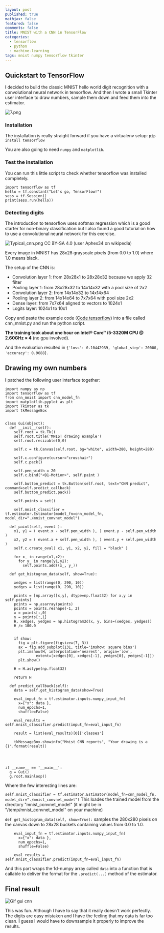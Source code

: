 ```yaml
---
layout: post
published: true
mathjax: false
featured: false
comments: false
title: MNIST with a CNN in TensorFlow
categories:
  - tensorflow
  - python
  - machine-learning
tags: mnist numpy tensorflow tkinter
---
```

## Quickstart to TensorFlow

I decided to build the classic MNIST hello world digit recognition with a convolutional neural network in tensorflow. And then I wrote a small Tkinter user interface to draw numbers, sample them down and feed them into the estimator.

![7.png]({{site.baseurl}}/images/7.png)


### Installation

The installation is really straight forward if you have a virtualenv setup:
`pip install tensorflow`

You are also going to need `numpy` and `matplotlib`.

### Test the installation

You can run this little script to check whether tensorflow was installed completely.

```
import tensorflow as tf
hello = tf.constant("Let's go, TensorFlow!")
sess = tf.Session()
print(sess.run(hello))
```

### Detecting digits

The introduction to tensorflow uses softmax regression which is a good starter for non-binary classification but I also found a good tutorial on how to use a convolutional neural network for this exercise.

![Typical_cnn.png]({{site.baseurl}}/images/Typical_cnn.png)
CC BY-SA 4.0 (user Aphex34 on wikipedia)

Every image in MNIST has 28x28 grayscale pixels (from 0.0 to 1.0) where 1.0 means black.

The setup of the CNN is:
- Convolution layer 1: from 28x28x1 to 28x28x32 because we apply 32 filter
- Pooling layer 1: from 28x28x32 to 14x14x32 with a pool size of 2x2
- Convolution layer 2: from 14x14x32 to 14x14x64
- Pooling layer 2: from 14x14x64 to 7x7x64 with pool size 2x2
- Dense layer: from 7x7x64 aligned to vectors to 1024x1
- Logits layer: 1024x1 to 10x1

Copy and paste the example code ([Code tensorflow](https://github.com/tensorflow/tensorflow/blob/r1.6/tensorflow/examples/tutorials/layers/cnn_mnist.py "Code tensorflow")) into a file called cnn_mnist.py and run the python script.

**The training took about one hour on Intel® Core™ i5-3320M CPU @ 2.60GHz × 4** (no gpu involved).

And the evaluation resulted in `{'loss': 0.10442939, 'global_step': 20000, 'accuracy': 0.9688}`.

## Drawing my own numbers

I patched the following user interface together:

```
import numpy as np
import tensorflow as tf
from cnn_mnist import cnn_model_fn
import matplotlib.pyplot as plt
import Tkinter as tk
import tkMessageBox


class Gui(object):
  def __init__(self):
    self.root = tk.Tk()
    self.root.title('MNIST drawing example')
    self.root.resizable(0,0)

    self.c = tk.Canvas(self.root, bg="white", width=280, height=280)

    self.c.configure(cursor="crosshair")
    self.c.pack()

    self.pen_width = 20
    self.c.bind("<B1-Motion>", self.paint )

    self.button_predict = tk.Button(self.root, text="CNN predict", command=self.predict_callback)
    self.button_predict.pack()

    self.points = set()

    self.mnist_classifier = tf.estimator.Estimator(model_fn=cnn_model_fn, model_dir="./mnist_convnet_model")

  def paint(self, event ):
    x1, y1 = ( event.x - self.pen_width ), ( event.y - self.pen_width )
    x2, y2 = ( event.x + self.pen_width ), ( event.y + self.pen_width )
    self.c.create_oval( x1, y1, x2, y2, fill = "black" )

    for x_ in range(x1,x2):
      for y_ in range(y1,y2):
        self.points.add((x_, y_))

  def get_histogram_data(self, show=True):
    
    xedges = list(range(0, 290, 10))
    yedges = list(range(0, 290, 10))
    
    points = [np.array([x,y], dtype=np.float32) for x,y in self.points]
    points = np.asarray(points)
    points = points.reshape(-1, 2)
    x = points[:,0]
    y = points[:,1]
    H, xedges, yedges = np.histogram2d(x, y, bins=(xedges, yedges))
    H /= 100.0
    

    if show:
      fig = plt.figure(figsize=(7, 3))
      ax = fig.add_subplot(131, title='imshow: square bins')
      plt.imshow(H, interpolation='nearest', origin='low',
              extent=[xedges[0], xedges[-1], yedges[0], yedges[-1]])
      plt.show()

    H = H.astype(np.float32)

    return H

  def predict_callback(self):
    data = self.get_histogram_data(show=True)

    eval_input_fn = tf.estimator.inputs.numpy_input_fn(
      x={"x": data },
      num_epochs=1,
      shuffle=False)

    eval_results = self.mnist_classifier.predict(input_fn=eval_input_fn)
  
    result = list(eval_results)[0]['classes']

    tkMessageBox.showinfo("Mnist CNN reports", "Your drawing is a {}".format(result))




if __name__ == '__main__':
  g = Gui()
  g.root.mainloop()
```

Where the few interesting lines are:

`self.mnist_classifier = tf.estimator.Estimator(model_fn=cnn_model_fn, model_dir="./mnist_convnet_model")`
This loades the trained model from the directory "mnist_convnet_model" (it might be in "/temp/mnist_convnet_model" on your machine)

`def get_histogram_data(self, show=True):` samples the 280x280 pixels on the canvas down to 28x28 buckets containing values from 0.0 to 1.0.

```
    eval_input_fn = tf.estimator.inputs.numpy_input_fn(
      x={"x": data },
      num_epochs=1,
      shuffle=False)

    eval_results = self.mnist_classifier.predict(input_fn=eval_input_fn)
```
And this part wraps the 1d-numpy array called `data` into a function that is callable to deliver the format for the `.predict(...)` method of the estimator.

## Final result

![Gif gui cnn]({{site.baseurl}}/images/output_V1ZbXf.gif)

This was fun. Although I have to say that it really doesn't work perfectly. The digits are easy mistaken and I have the feeling that my data is far too clean. I guess I would have to downsample it properly to improve the results.
